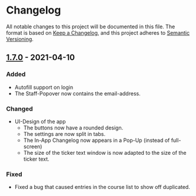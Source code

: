 # Changelog
All notable changes to this project will be documented in this file.
The format is based on [Keep a Changelog](https://keepachangelog.com/en/1.0.0/), and this project adheres to [Semantic Versioning](https://semver.org/spec/v2.0.0.html).
## [1.7.0](https://github.com/michael-mosler/Pius-App-for-Android/compare/v1.6.0...1.7.0) - 2021-04-10
### Added
- Autofill support on login
- The Staff-Popover now contains the email-address.
### Changed
- UI-Design of the app
	- The buttons now have a rounded design.
	- The settings are now split in tabs.
	- The In-App Changelog now appears in a Pop-Up (instead of full-screen)
	- The size of the ticker text window is now adapted to the size of the ticker text.
### Fixed
- Fixed a bug that caused entries in the course list to show off duplicated.
